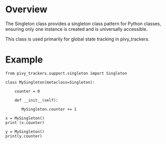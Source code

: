 # Overview

The Singleton class provides a singleton class pattern for Python classes, ensuring only one instance is created and is universally accessible.

This class is used primarily for global state tracking in pivy_trackers.

# Example

    from pivy_trackers.support.singleton import Singleton

    class MySingleton(metaclass=Singleton):

        counter = 0

        def __init__(self):

           MySingleton.counter += 1

    x = MySingleton()
    print (x.counter)
  
    y = MySingleton()
    print(y.counter)